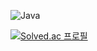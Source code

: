 ![Java](https://img.shields.io/badge/Java-007396.svg?&style=for-the-badge&logo=Java&logoColor=white)

[![Solved.ac
프로필](http://mazassumnida.wtf/api/generate_badge?boj=dlghckd)](https://solved.ac/dlghckd)
